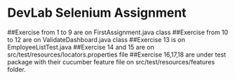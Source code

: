 # DevLab Selenium Assignment

##Exercise from 1 to 9 are on FirstAssignment.java class
##Exercise from 10 to 12 are on ValidateDashboard.java class
##Exercise 13 is on EmployeeListTest.java
##Exercise 14 and 15 are on src/test/resources/locators.properties file
##Exercise 16,17,18 are under test package with their cucumber feature file on src/test/resources/features folder.